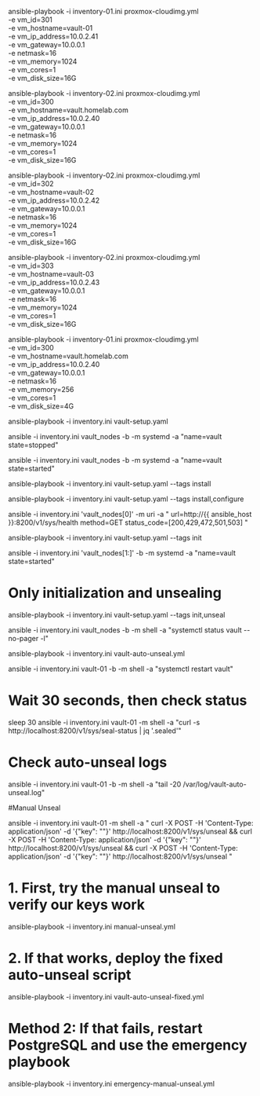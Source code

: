 ansible-playbook -i inventory-01.ini proxmox-cloudimg.yml \
  -e vm_id=301 \
  -e vm_hostname=vault-01 \
  -e vm_ip_address=10.0.2.41 \
  -e vm_gateway=10.0.0.1 \
  -e netmask=16 \
  -e vm_memory=1024 \
  -e vm_cores=1 \
  -e vm_disk_size=16G

ansible-playbook -i inventory-02.ini proxmox-cloudimg.yml \
  -e vm_id=300 \
  -e vm_hostname=vault.homelab.com \
  -e vm_ip_address=10.0.2.40 \
  -e vm_gateway=10.0.0.1 \
  -e netmask=16 \
  -e vm_memory=1024 \
  -e vm_cores=1 \
  -e vm_disk_size=16G

ansible-playbook -i inventory-02.ini proxmox-cloudimg.yml \
  -e vm_id=302 \
  -e vm_hostname=vault-02 \
  -e vm_ip_address=10.0.2.42 \
  -e vm_gateway=10.0.0.1 \
  -e netmask=16 \
  -e vm_memory=1024 \
  -e vm_cores=1 \
  -e vm_disk_size=16G

ansible-playbook -i inventory-02.ini proxmox-cloudimg.yml \
  -e vm_id=303 \
  -e vm_hostname=vault-03 \
  -e vm_ip_address=10.0.2.43 \
  -e vm_gateway=10.0.0.1 \
  -e netmask=16 \
  -e vm_memory=1024 \
  -e vm_cores=1 \
  -e vm_disk_size=16G


ansible-playbook -i inventory-01.ini proxmox-cloudimg.yml \
  -e vm_id=300 \
  -e vm_hostname=vault.homelab.com \
  -e vm_ip_address=10.0.2.40 \
  -e vm_gateway=10.0.0.1 \
  -e netmask=16 \
  -e vm_memory=256 \
  -e vm_cores=1 \
  -e vm_disk_size=4G


ansible-playbook -i inventory.ini vault-setup.yaml

ansible -i inventory.ini vault_nodes -b -m systemd -a "name=vault state=stopped"

ansible -i inventory.ini vault_nodes -b -m systemd -a "name=vault state=started"

ansible-playbook -i inventory.ini vault-setup.yaml --tags install

ansible-playbook -i inventory.ini vault-setup.yaml --tags install,configure

ansible -i inventory.ini 'vault_nodes[0]' -m uri -a "
  url=http://{{ ansible_host }}:8200/v1/sys/health
  method=GET
  status_code=[200,429,472,501,503]
"

ansible-playbook -i inventory.ini vault-setup.yaml --tags init

ansible -i inventory.ini 'vault_nodes[1:]' -b -m systemd -a "name=vault state=started"



# Only initialization and unsealing
ansible-playbook -i inventory.ini vault-setup.yaml --tags init,unseal


ansible -i inventory.ini vault_nodes -b -m shell -a "systemctl status vault --no-pager -l"

ansible-playbook -i inventory.ini vault-auto-unseal.yml


ansible -i inventory.ini vault-01 -b -m shell -a "systemctl restart vault"

# Wait 30 seconds, then check status
sleep 30
ansible -i inventory.ini vault-01 -m shell -a "curl -s http://localhost:8200/v1/sys/seal-status | jq '.sealed'"

# Check auto-unseal logs
ansible -i inventory.ini vault-01 -b -m shell -a "tail -20 /var/log/vault-auto-unseal.log"

#Manual Unseal

ansible -i inventory.ini vault-01 -m shell -a "
curl -X POST -H 'Content-Type: application/json' -d '{\"key\": \"\"}' http://localhost:8200/v1/sys/unseal &&
curl -X POST -H 'Content-Type: application/json' -d '{\"key\": \""}' http://localhost:8200/v1/sys/unseal &&
curl -X POST -H 'Content-Type: application/json' -d '{\"key\": \"\"}' http://localhost:8200/v1/sys/unseal
"

# 1. First, try the manual unseal to verify our keys work
ansible-playbook -i inventory.ini manual-unseal.yml

# 2. If that works, deploy the fixed auto-unseal script
ansible-playbook -i inventory.ini vault-auto-unseal-fixed.yml


# Method 2: If that fails, restart PostgreSQL and use the emergency playbook
ansible-playbook -i inventory.ini emergency-manual-unseal.yml

